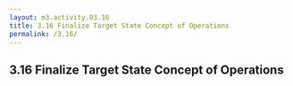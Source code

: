 ```yaml
---
layout: m3.activity.03.16
title: 3.16 Finalize Target State Concept of Operations				
permalink: /3.16/
---
```

## 3.16 Finalize Target State Concept of Operations					
